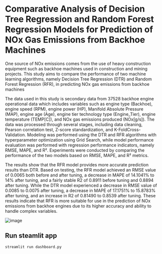 # Comparative Analysis of Decision Tree Regression and Random Forest Regression Models for Prediction of NOx Gas Emissions from Backhoe Machines

One source of NOx emissions comes from the use of heavy construction equipment such as backhoe machines used in construction and mining projects. This study aims to compare the performance of two machine learning algorithms, namely Decision Tree Regression (DTR) and Random Forest Regression (RFR), in predicting NOx gas emissions from backhoe machines

The data used in this study is secondary data from 37528 backhoe engine operational data which includes variables such as engine type (Backhoe), engine speed (RPM), engine power (HP), Manifold Absolute Pressure (MAP), engine age (Age), engine tier technology type (Engine_Tier), engine temperature (TEMP[C]), and NOx gas emissions produced (NOx[g/s]). The data was processed through several stages, including data cleaning, Pearson correlation test, Z-score standardization, and K-FoldCross-Validation. Modeling was performed using the DTR and RFR algorithms with hyperparameter optimization using Grid Search, while model performance evaluation was performed with regression performance indicators, namely RMSE, MAPE, and R². Experiments were conducted by comparing the performance of the two models based on RMSE, MAPE, and R² metrics.

The results show that the RFR model provides more accurate prediction results than DTR. Based on testing, the RFR model achieved an RMSE value of 0.0065 both before and after tuning, a decrease in MAPE of 14.1041% to 14% after tuning, and a fairly stable R2 of 0.8911 before tuning and 0.8894 after tuning. While the DTR model experienced a decrease in RMSE value of 0.0085 to 0.0075 after tuning, a decrease in MAPE of 17.1751% to 15.8783% after tuning, and an increase in R2 of 0.81490 to 0.8539 after tuning. These results indicate that RFR is more suitable for use in the prediction of NOx emissions from backhoe engines due to its higher accuracy and ability to handle complex variables.

![image](https://github.com/user-attachments/assets/598aa3b6-054d-4abb-b28c-72e83426bfc7)

## Run steamlit app
```
streamlit run dashboard.py
```
